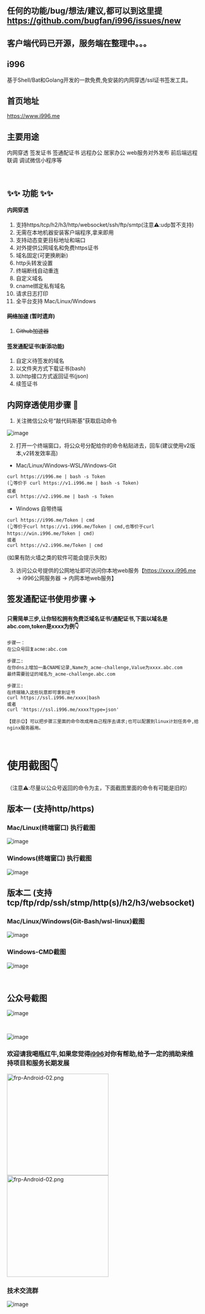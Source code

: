 ## 任何的功能/bug/想法/建议,都可以到这里提 https://github.com/bugfan/i996/issues/new

## 客户端代码已开源，服务端在整理中。。。

## i996

基于Shell/Bat和Golang开发的一款免费,免安装的内网穿透/ssl证书签发工具。

## 首页地址

https://www.i996.me

## 主要用途

内网穿透 签发证书 签通配证书 远程办公 居家办公 web服务对外发布 前后端远程联调 调试微信小程序等

<br>

## ✨✨ 功能 ✨✨

#### 内网穿透

1. 支持https/tcp/h2/h3/http/websocket/ssh/ftp/smtp(注意⚠️:udp暂不支持)
2. 无需在本地机器安装客户端程序,拿来即用
3. 支持动态变更目标地址和端口
4. 对外提供公网域名和免费https证书
5. 域名固定(可更换刷新)
6. http头转发设置
7. 终端断线自动重连
8. 自定义域名
9. cname绑定私有域名
10. 请求日志打印
11. 全平台支持 Mac/Linux/Windows


#### ~~网络加速~~ (暂时遗弃)
1. ~~Github加速器~~

#### 签发通配证书(新添功能)
1. 自定义待签发的域名
2. 以文件夹方式下载证书(bash)
3. 以http接口方式返回证书(json)
4. 续签证书


## 内网穿透使用步骤 🚀
1. 关注微信公众号“敲代码斯基”获取启动命令

![image](https://github.com/bugfan/i996/blob/main/img/qdmsj.jpg)

2. 打开一个终端窗口，将公众号分配给你的命令粘贴进去，回车(建议使用v2版本,v2转发效率高)
- Mac/Linux/Windows-WSL/Windows-Git
```
curl https://i996.me | bash -s Token 
(👆等价于 curl https://v1.i996.me | bash -s Token)
或者
curl https://v2.i996.me | bash -s Token
```
- Windows 自带终端
```
curl https://i996.me/Token | cmd
(👆等价于curl https://v1.i996.me/Token | cmd,也等价于curl https://win.i996.me/Token | cmd)
或者
curl https://v2.i996.me/Token | cmd
```

(如果有防火墙之类的软件可能会提示失败)

3. 访问公众号提供的公网地址即可访问你本地web服务【https://xxxx.i996.me -> i996公网服务器 -> 内网本地web服务】

## 签发通配证书使用步骤 ✈️
#### 只需简单三步,让你轻松拥有免费泛域名证书/通配证书,下面以域名是abc.com,token是xxxx为例👇
```
步骤一：
在公众号回复acme:abc.com

步骤二:
在你dns上增加一条CNAME记录,Name为_acme-challenge,Value为xxxx.abc.com
最终需要验证的域名为_acme-challenge.abc.com

步骤三:
在终端输入这些玩意即可拿到证书
curl https://ssl.i996.me/xxxx|bash
或者
curl 'https://ssl.i996.me/xxxx?type=json'

【提示😊】可以把步骤三里面的命令改成用自己程序去请求;也可以配置到linux计划任务中,给nginx服务器用。
```

<br>

# 使用截图👇
（注意⚠️:尽量以公众号返回的命令为主，下面截图里面的命令有可能是旧的）
## 版本一 (支持http/https)

### Mac/Linux(终端窗口) 执行截图

![image](https://github.com/bugfan/i996/blob/main/img/sh.jpeg)

### Windows(终端窗口) 执行截图

![image](https://github.com/bugfan/i996/blob/main/img/win.jpeg)

## 版本二 (支持tcp/ftp/rdp/ssh/stmp/http(s)/h2/h3/websocket)

### Mac/Linux/Windows(Git-Bash/wsl-linux)截图

![image](https://github.com/bugfan/i996/blob/main/img/v2.jpg)

### Windows-CMD截图

![image](https://github.com/bugfan/i996/blob/main/img/v2-bat.jpg)

<br>

## 公众号截图

![image](https://github.com/bugfan/i996/blob/main/img/1.23.jpg)

<br>

![image](https://github.com/bugfan/i996/blob/main/img/cert2.jpg)

<!-- ### 如果觉得还不错请我喝瓶红牛😄 -->

### 欢迎请我喝瓶红牛,如果您觉得[i996](https://github.com/bugfan/i996)对你有帮助,给予一定的捐助来维持项目和服务长期发展

<img src="https://github.com/bugfan/i996/blob/main/img/wxpay3.jpeg" width="266" hight="430" alt="frp-Android-02.png"> <img src="https://github.com/bugfan/i996/blob/main/img/alipay3.jpeg" width="266" hight="430" alt="frp-Android-02.png">

### 技术交流群

![image](https://github.com/bugfan/i996/blob/main/img/contact.jpg)
